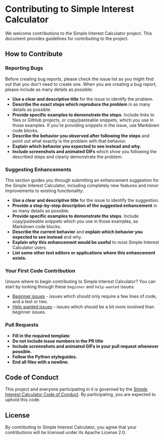 # Contributing to Simple Interest Calculator

We welcome contributions to the Simple Interest Calculator project. This document provides guidelines for contributing to the project.

## How to Contribute

### Reporting Bugs

Before creating bug reports, please check the issue list as you might find out that you don't need to create one. When you are creating a bug report, please include as many details as possible:

- **Use a clear and descriptive title** for the issue to identify the problem.
- **Describe the exact steps which reproduce the problem** in as many details as possible.
- **Provide specific examples to demonstrate the steps**. Include links to files or GitHub projects, or copy/pasteable snippets, which you use in those examples. If you're providing snippets in the issue, use Markdown code blocks.
- **Describe the behavior you observed after following the steps** and point out what exactly is the problem with that behavior.
- **Explain which behavior you expected to see instead and why.**
- **Include screenshots and animated GIFs** which show you following the described steps and clearly demonstrate the problem.

### Suggesting Enhancements

This section guides you through submitting an enhancement suggestion for the Simple Interest Calculator, including completely new features and minor improvements to existing functionality:

- **Use a clear and descriptive title** for the issue to identify the suggestion.
- **Provide a step-by-step description of the suggested enhancement** in as many details as possible.
- **Provide specific examples to demonstrate the steps**. Include copy/pasteable snippets which you use in those examples, as Markdown code blocks.
- **Describe the current behavior** and **explain which behavior you expected to see instead** and why.
- **Explain why this enhancement would be useful** to most Simple Interest Calculator users.
- **List some other text editors or applications where this enhancement exists.**

### Your First Code Contribution

Unsure where to begin contributing to Simple Interest Calculator? You can start by looking through these `beginner` and `help-wanted` issues:

- [Beginner issues](https://github.com/link-to-repo/issues?q=label:beginner) - issues which should only require a few lines of code, and a test or two.
- [Help wanted issues](https://github.com/link-to-repo/issues?q=label:%22help+wanted%22) - issues which should be a bit more involved than beginner issues.

### Pull Requests

- **Fill in the required template**
- **Do not include issue numbers in the PR title**
- **Include screenshots and animated GIFs in your pull request whenever possible.**
- **Follow the Python styleguides.**
- **End all files with a newline.**

## Code of Conduct

This project and everyone participating in it is governed by the [Simple Interest Calculator Code of Conduct](CODE_OF_CONDUCT.md). By participating, you are expected to uphold this code.

## License

By contributing to Simple Interest Calculator, you agree that your contributions will be licensed under its Apache License 2.0.
